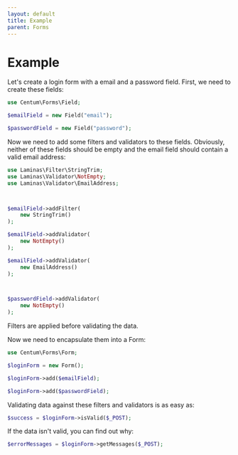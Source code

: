 ```yaml
---
layout: default
title: Example
parent: Forms
---
```




# Example

Let's create a login form with a email and a password field.
First, we need to create these fields:

```php
use Centum\Forms\Field;

$emailField = new Field("email");

$passwordField = new Field("password");
```

Now we need to add some filters and validators to these fields.
Obviously, neither of these fields should be empty and the email field should contain a valid email address:

```php
use Laminas\Filter\StringTrim;
use Laminas\Validator\NotEmpty;
use Laminas\Validator\EmailAddress;



$emailField->addFilter(
    new StringTrim()
);

$emailField->addValidator(
    new NotEmpty()
);

$emailField->addValidator(
    new EmailAddress()
);



$passwordField->addValidator(
    new NotEmpty()
);
```

Filters are applied before validating the data.

Now we need to encapsulate them into a Form:

```php
use Centum\Forms\Form;

$loginForm = new Form();

$loginForm->add($emailField);

$loginForm->add($passwordField);
```

Validating data against these filters and validators is as easy as:

```php
$success = $loginForm->isValid($_POST);
```

If the data isn't valid, you can find out why:

```php
$errorMessages = $loginForm->getMessages($_POST);
```
